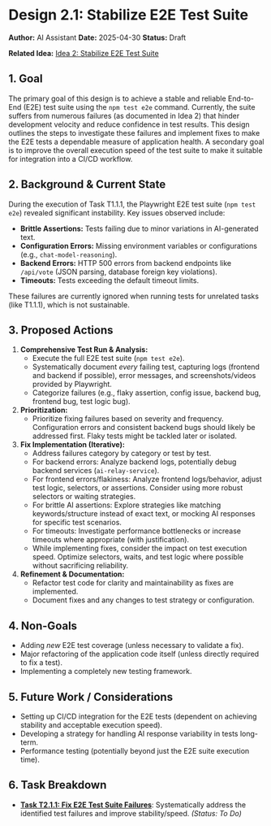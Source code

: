 # Design 2.1: Stabilize E2E Test Suite

**Author:** AI Assistant
**Date:** 2025-04-30
**Status:** Draft

**Related Idea:** [Idea 2: Stabilize E2E Test Suite](../ideas/2.Stabilize-E2E-Test-Suite.md)

## 1. Goal

The primary goal of this design is to achieve a stable and reliable End-to-End (E2E) test suite using the `npm test e2e` command. Currently, the suite suffers from numerous failures (as documented in Idea 2) that hinder development velocity and reduce confidence in test results. This design outlines the steps to investigate these failures and implement fixes to make the E2E tests a dependable measure of application health. A secondary goal is to improve the overall execution speed of the test suite to make it suitable for integration into a CI/CD workflow.

## 2. Background & Current State

During the execution of Task T1.1.1, the Playwright E2E test suite (`npm test e2e`) revealed significant instability. Key issues observed include:

*   **Brittle Assertions:** Tests failing due to minor variations in AI-generated text.
*   **Configuration Errors:** Missing environment variables or configurations (e.g., `chat-model-reasoning`).
*   **Backend Errors:** HTTP 500 errors from backend endpoints like `/api/vote` (JSON parsing, database foreign key violations).
*   **Timeouts:** Tests exceeding the default timeout limits.

These failures are currently ignored when running tests for unrelated tasks (like T1.1.1), which is not sustainable.

## 3. Proposed Actions

1.  **Comprehensive Test Run & Analysis:**
    *   Execute the full E2E test suite (`npm test e2e`).
    *   Systematically document *every* failing test, capturing logs (frontend and backend if possible), error messages, and screenshots/videos provided by Playwright.
    *   Categorize failures (e.g., flaky assertion, config issue, backend bug, frontend bug, test logic bug).
2.  **Prioritization:**
    *   Prioritize fixing failures based on severity and frequency. Configuration errors and consistent backend bugs should likely be addressed first. Flaky tests might be tackled later or isolated.
3.  **Fix Implementation (Iterative):**
    *   Address failures category by category or test by test.
    *   For backend errors: Analyze backend logs, potentially debug backend services (`ai-relay-service`).
    *   For frontend errors/flakiness: Analyze frontend logs/behavior, adjust test logic, selectors, or assertions. Consider using more robust selectors or waiting strategies.
    *   For brittle AI assertions: Explore strategies like matching keywords/structure instead of exact text, or mocking AI responses for specific test scenarios.
    *   For timeouts: Investigate performance bottlenecks or increase timeouts where appropriate (with justification).
    *   While implementing fixes, consider the impact on test execution speed. Optimize selectors, waits, and test logic where possible without sacrificing reliability.
4.  **Refinement & Documentation:**
    *   Refactor test code for clarity and maintainability as fixes are implemented.
    *   Document fixes and any changes to test strategy or configuration.

## 4. Non-Goals

*   Adding *new* E2E test coverage (unless necessary to validate a fix).
*   Major refactoring of the application code itself (unless directly required to fix a test).
*   Implementing a completely new testing framework.

## 5. Future Work / Considerations

*   Setting up CI/CD integration for the E2E tests (dependent on achieving stability and acceptable execution speed).
*   Developing a strategy for handling AI response variability in tests long-term.
*   Performance testing (potentially beyond just the E2E suite execution time).

## 6. Task Breakdown

*   **[Task T2.1.1: Fix E2E Test Suite Failures](./tasks/T2.1.1-Fix-E2E-Failures.md)**: Systematically address the identified test failures and improve stability/speed. *(Status: To Do)* 